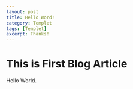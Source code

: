 ```yaml
---
layout: post
title: Hello Word!
category: Templet
tags: [Templet]
excerpt: Thanks!
---
```


# This is First Blog Article

Hello World.

